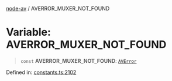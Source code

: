[node-av](../globals.md) / AVERROR\_MUXER\_NOT\_FOUND

# Variable: AVERROR\_MUXER\_NOT\_FOUND

> `const` **AVERROR\_MUXER\_NOT\_FOUND**: [`AVError`](../type-aliases/AVError.md)

Defined in: [constants.ts:2102](https://github.com/seydx/av/blob/f8631fc881b394300b1479f511d55cf1c370a87f/src/constants/constants.ts#L2102)
